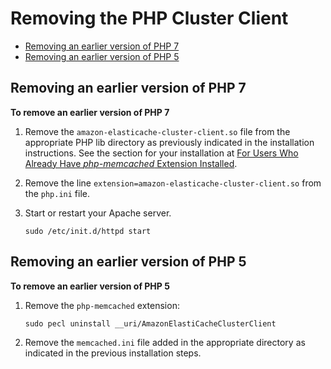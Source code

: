 # Removing the PHP Cluster Client<a name="Appendix.PHPAutoDiscoverySetup.Removing"></a>


+ [Removing an earlier version of PHP 7](#Appendix.PHPAutoDiscoverySetup.Removing.PHP7x)
+ [Removing an earlier version of PHP 5](#Appendix.PHPAutoDiscoverySetup.Removing.PHP5x)

## Removing an earlier version of PHP 7<a name="Appendix.PHPAutoDiscoverySetup.Removing.PHP7x"></a>

**To remove an earlier version of PHP 7**

1. Remove the `amazon-elasticache-cluster-client.so` file from the appropriate PHP lib directory as previously indicated in the installation instructions\. See the section for your installation at [For Users Who Already Have *php\-memcached* Extension Installed](Appendix.PHPAutoDiscoverySetup.md#Appendix.PHPAutoDiscoverySetup.InstallingExisting)\.

1. Remove the line `extension=amazon-elasticache-cluster-client.so` from the `php.ini` file\.

1. Start or restart your Apache server\.

   ```
   sudo /etc/init.d/httpd start
   ```

## Removing an earlier version of PHP 5<a name="Appendix.PHPAutoDiscoverySetup.Removing.PHP5x"></a>

**To remove an earlier version of PHP 5**

1. Remove the `php-memcached` extension:

   ```
   sudo pecl uninstall __uri/AmazonElastiCacheClusterClient
   ```

1.  Remove the `memcached.ini` file added in the appropriate directory as indicated in the previous installation steps\. 